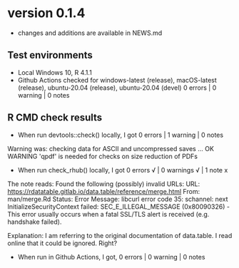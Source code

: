 # version 0.1.4
* changes and additions are available in NEWS.md


## Test environments
* Local Windows 10, R 4.1.1
* Github Actions checked for windows-latest (release), macOS-latest (release), ubuntu-20.04 (release), ubuntu-20.04 (devel)
0 errors | 0 warning | 0 notes 

## R CMD check results

* When run devtools::check() locally, I got
0 errors | 1 warning | 0 notes 

Warning was:
checking data for ASCII and uncompressed saves ... OK
   WARNING
  'qpdf' is needed for checks on size reduction of PDFs

* When run check_rhub() locally, I got
0 errors √ | 0 warnings √ | 1 note x

The note reads: 
Found the following (possibly) invalid URLs:
    URL: https://rdatatable.gitlab.io/data.table/reference/merge.html
      From: man/merge.Rd
      Status: Error
      Message: libcurl error code 35:
        	schannel: next InitializeSecurityContext failed: SEC_E_ILLEGAL_MESSAGE (0x80090326) - This error usually occurs when a fatal SSL/TLS alert is received (e.g. handshake failed).

Explanation: I am referring to the original documentation of data.table. I read
online that it could be ignored. Right?

* When run in Github Actions, I got, 
0 errors | 0 warning | 0 notes 

